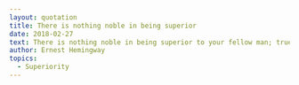 ```yaml
---
layout: quotation
title: There is nothing noble in being superior
date: 2018-02-27
text: There is nothing noble in being superior to your fellow man; true nobility is being superior to your former self.
author: Ernest Hemingway
topics:
  - Superiority
---
```


